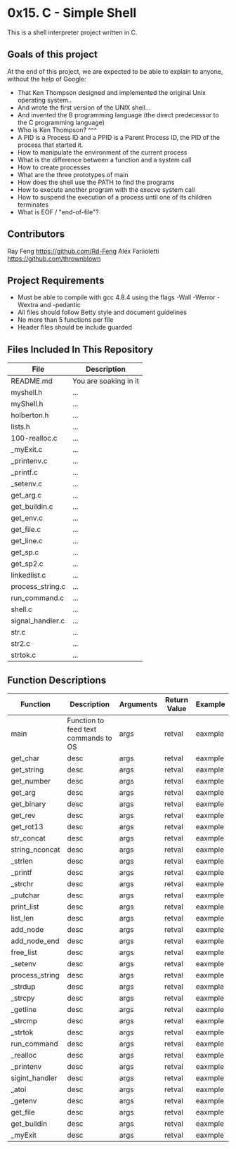 # 0x15. C - Simple Shell
This is a shell interpreter project written in C.

## Goals of this project
At the end of this project, we are expected to be able to explain to anyone, without the help of Google:
* That Ken Thompson designed and implemented the original Unix operating system..
* And wrote the first version of the UNIX shell...
* And invented the B programming language (the direct predecessor to the C programming language)
* Who is Ken Thompson? ^^^
* A PID is a Process ID and a PPID is a Parent Process ID, the PID of the process that started it. 
* How to manipulate the environment of the current process
* What is the difference between a function and a system call
* How to create processes
* What are the three prototypes of main
* How does the shell use the PATH to find the programs
* How to execute another program with the execve system call
* How to suspend the execution of a process until one of its children terminates
* What is EOF / "end-of-file"?

## Contributors
Ray Feng https://github.com/Rd-Feng
Alex Fariioletti https://github.com/thrownblown

## Project Requirements
* Must be able to compile with gcc 4.8.4 using the flags -Wall -Werror -Wextra and -pedantic
* All files should follow Betty style and document guidelines
* No more than 5 functions per file
* Header files should be include guarded

## Files Included In This Repository

| File | Description |
| ---- | ----------- |
| README.md | You are soaking in it |
| myshell.h | ... |
| myShell.h | ... |
| holberton.h | ... |
| lists.h | ... |
| 100-realloc.c | ... |
| _myExit.c | ... |
| _printenv.c | ... |
| _printf.c | ... |
| _setenv.c | ... |
| get_arg.c | ... |
| get_buildin.c | ... |
| get_env.c | ... |
| get_file.c | ... |
| get_line.c | ... |
| get_sp.c | ... |
| get_sp2.c |  ... |
| linkedlist.c | ... |
| process_string.c | ... |
| run_command.c | ... |
| shell.c | ... |
| signal_handler.c | ... |
| str.c | ... |
| str2.c | ... |
| strtok.c | ... |


## Function Descriptions

| Function | Description | Arguments | Return Value | Example |
| -------- | ----------- | --------- | ------------ | ------- |
| main | Function to feed text commands to OS | args | retval | eaxmple |
| get_char | desc | args | retval | eaxmple |
| get_string | desc | args | retval | eaxmple |
| get_number | desc | args | retval | eaxmple |
| get_arg | desc | args | retval | eaxmple |
| get_binary | desc | args | retval | eaxmple |
| get_rev | desc | args | retval | eaxmple |
| get_rot13 | desc | args | retval | eaxmple |
| str_concat | desc | args | retval | eaxmple |
| string_nconcat | desc | args | retval | eaxmple |
| _strlen | desc | args | retval | eaxmple |
| _printf | desc | args | retval | eaxmple |
| _strchr | desc | args | retval | eaxmple |
| _putchar | desc | args | retval | eaxmple |
| print_list | desc | args | retval | eaxmple |
| list_len | desc | args | retval | eaxmple |
| add_node | desc | args | retval | eaxmple |
| add_node_end | desc | args | retval | eaxmple |
| free_list | desc | args | retval | eaxmple |
| _setenv | desc | args | retval | eaxmple |
| process_string | desc | args | retval | eaxmple |
| _strdup | desc | args | retval | eaxmple |
| _strcpy | desc | args | retval | eaxmple |
| _getline | desc | args | retval | eaxmple |
| _strcmp | desc | args | retval | eaxmple |
| _strtok | desc | args | retval | eaxmple |
| run_command | desc | args | retval | eaxmple |
| _realloc | desc | args | retval | eaxmple |
| _printenv | desc | args | retval | eaxmple |
| sigint_handler | desc | args | retval | eaxmple |
| _atoi | desc | args | retval | eaxmple |
| _getenv | desc | args | retval | eaxmple |
| get_file | desc | args | retval | eaxmple |
| get_buildin | desc | args | retval | eaxmple |
| _myExit | desc | args | retval | eaxmple |
